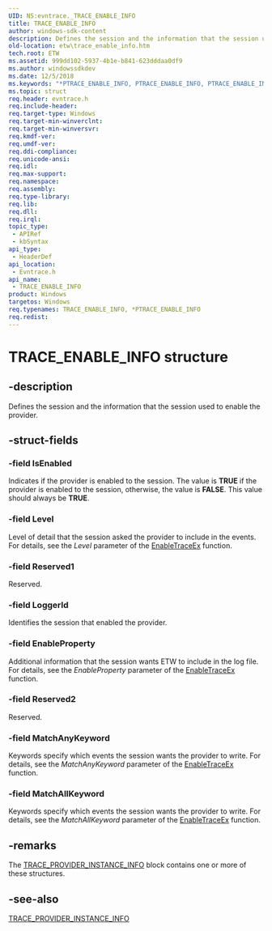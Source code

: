 ```yaml
---
UID: NS:evntrace._TRACE_ENABLE_INFO
title: TRACE_ENABLE_INFO
author: windows-sdk-content
description: Defines the session and the information that the session used to enable the provider.
old-location: etw\trace_enable_info.htm
tech.root: ETW
ms.assetid: 999dd102-5937-4b1e-b841-623dddaa0df9
ms.author: windowssdkdev
ms.date: 12/5/2018
ms.keywords: "*PTRACE_ENABLE_INFO, PTRACE_ENABLE_INFO, PTRACE_ENABLE_INFO structure pointer [ETW], TRACE_ENABLE_INFO, TRACE_ENABLE_INFO structure [ETW], _TRACE_ENABLE_INFO, etw.trace_enable_info, evntrace/PTRACE_ENABLE_INFO, evntrace/TRACE_ENABLE_INFO"
ms.topic: struct
req.header: evntrace.h
req.include-header: 
req.target-type: Windows
req.target-min-winverclnt: 
req.target-min-winversvr: 
req.kmdf-ver: 
req.umdf-ver: 
req.ddi-compliance: 
req.unicode-ansi: 
req.idl: 
req.max-support: 
req.namespace: 
req.assembly: 
req.type-library: 
req.lib: 
req.dll: 
req.irql: 
topic_type:
 - APIRef
 - kbSyntax
api_type:
 - HeaderDef
api_location:
 - Evntrace.h
api_name:
 - TRACE_ENABLE_INFO
product: Windows
targetos: Windows
req.typenames: TRACE_ENABLE_INFO, *PTRACE_ENABLE_INFO
req.redist: 
---
```


# TRACE_ENABLE_INFO structure


## -description


Defines the session and the information that the session used to enable the provider.


## -struct-fields




### -field IsEnabled

Indicates if the provider is enabled to the session. The value is <b>TRUE</b> if the provider is enabled to the session, otherwise, the value is <b>FALSE</b>. This value should always be <b>TRUE</b>.


### -field Level

Level of detail that the session asked the provider to include in the events. For details, see the <i>Level</i> parameter of the <a href="https://msdn.microsoft.com/1c675bf7-f292-49b1-8b60-720499a497fd">EnableTraceEx</a> function.


### -field Reserved1

Reserved.


### -field LoggerId

Identifies the session that enabled the provider.


### -field EnableProperty

Additional information that the session wants ETW to include in the log file. For details, see the <i>EnableProperty</i> parameter of the <a href="https://msdn.microsoft.com/1c675bf7-f292-49b1-8b60-720499a497fd">EnableTraceEx</a> function.


### -field Reserved2

Reserved.


### -field MatchAnyKeyword

Keywords specify which events the session wants the provider to write. For details, see the <i>MatchAnyKeyword</i> parameter of the <a href="https://msdn.microsoft.com/1c675bf7-f292-49b1-8b60-720499a497fd">EnableTraceEx</a> function.


### -field MatchAllKeyword

Keywords specify which events the session wants the provider to write. For details, see the <i>MatchAllKeyword</i> parameter of the <a href="https://msdn.microsoft.com/1c675bf7-f292-49b1-8b60-720499a497fd">EnableTraceEx</a> function.


## -remarks



The <a href="https://msdn.microsoft.com/49c11cd5-2cb1-474a-8b51-2d86b4501da1">TRACE_PROVIDER_INSTANCE_INFO</a> block contains one or more of these structures.




## -see-also




<a href="https://msdn.microsoft.com/49c11cd5-2cb1-474a-8b51-2d86b4501da1">TRACE_PROVIDER_INSTANCE_INFO</a>
 

 

